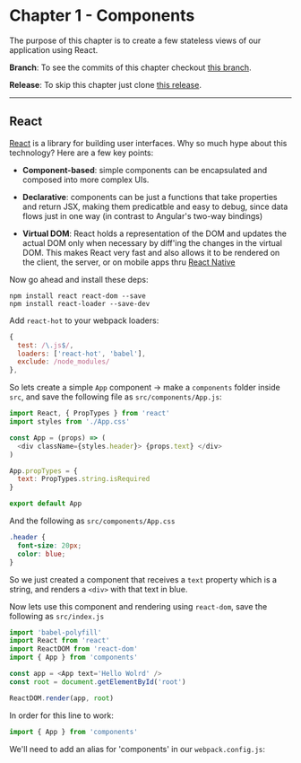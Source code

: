 # Chapter 1 - Components

The purpose of this chapter is to create a few stateless views of our application using React.

**Branch**: To see the commits of this chapter checkout [this branch](https://github.com/cazala/universal-app/commits/setup).

**Release**: To skip this chapter just clone [this release](https://github.com/cazala/universal-app/releases/tag/Setup).

---

## React

[React](https://facebook.github.io/react/) is a library for building user interfaces. Why so much hype about this technology? Here are a few key points:

+ **Component-based**: simple components can be encapsulated and composed into more complex UIs. 

+ **Declarative**: components can be just a functions that take properties and return JSX, making them predicatble and easy to debug, since data flows just in one way (in contrast to Angular's two-way bindings)

+ **Virtual DOM**: React holds a representation of the DOM and updates the actual DOM only when necessary by diff'ing the changes in the virtual DOM. This makes React very fast and also  allows it to be rendered on the client, the server, or on mobile apps thru [React Native](https://facebook.github.io/react-native/)

Now go ahead and install these deps:

```
npm install react react-dom --save
npm install react-loader --save-dev
```
Add `react-hot` to your webpack loaders:

```js
{ 
  test: /\.js$/, 
  loaders: ['react-hot', 'babel'], 
  exclude: /node_modules/
},
```

So lets create a simple `App` component -> make a `components` folder inside `src`, and save the following file as `src/components/App.js`:

```js
import React, { PropTypes } from 'react'
import styles from './App.css'

const App = (props) => ( 
  <div className={styles.header}> {props.text} </div>
)

App.propTypes = { 
  text: PropTypes.string.isRequired
}

export default App
```

And the following as `src/components/App.css`

```css
.header { 
  font-size: 20px; 
  color: blue;
}
```

So we just created a component that receives a `text` property which is a string, and renders a `<div>` with that text in blue.

Now lets use this component and rendering using `react-dom`, save the following as `src/index.js`

```js
import 'babel-polyfill'
import React from 'react'
import ReactDOM from 'react-dom'
import { App } from 'components'

const app = <App text='Hello Wolrd' />
const root = document.getElementById('root')

ReactDOM.render(app, root)
```

In order for this line to work:

```js
import { App } from 'components'
```

We'll need to add an alias for 'components' in our `webpack.config.js`:

```
```